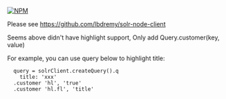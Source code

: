 [![NPM](https://nodei.co/npm/solr-client2.png?downloads=true&stars=true)](https://nodei.co/npm/solr-client2/)

Please see https://github.com/lbdremy/solr-node-client

Seems above didn't have highlight support, Only add Query.customer(key, value)

For example, you can use query below to highlight title:

```
  query = solrClient.createQuery().q
    title: 'xxx' 
  .customer 'hl', 'true'
  .customer 'hl.fl', 'title'
```
